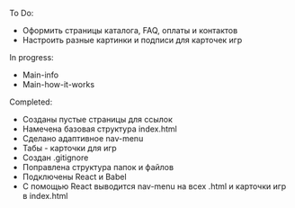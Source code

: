 To Do:
* Оформить страницы каталога, FAQ, оплаты и контактов
* Настроить разные картинки и подписи для карточек игр


In progress:
* Main-info
* Main-how-it-works


Completed:
* Созданы пустые страницы для ссылок
* Намечена базовая структура index.html
* Сделано адаптивное nav-menu
* Табы - карточки для игр
* Создан .gitignore
* Поправлена структура папок и файлов
* Подключены React и Babel
* С помощью React выводится nav-menu на всех .html и карточки игр в index.html
